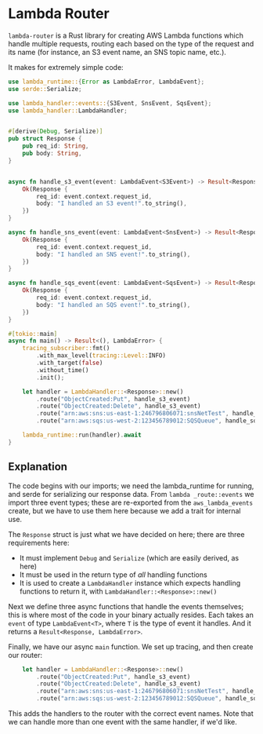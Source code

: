 # Lambda Router

`lambda-router` is a Rust library for creating AWS Lambda functions which handle
multiple requests, routing each based on the type of the request and its name (for
instance, an S3 event name, an SNS topic name, etc.).

It makes for extremely simple code:

```rust
use lambda_runtime::{Error as LambdaError, LambdaEvent};
use serde::Serialize;

use lambda_handler::events::{S3Event, SnsEvent, SqsEvent};
use lambda_handler::LambdaHandler;


#[derive(Debug, Serialize)]
pub struct Response {
    pub req_id: String,
    pub body: String,
}


async fn handle_s3_event(event: LambdaEvent<S3Event>) -> Result<Response, LambdaError> {
    Ok(Response {
        req_id: event.context.request_id,
        body: "I handled an S3 event!".to_string(),
    })
}

async fn handle_sns_event(event: LambdaEvent<SnsEvent>) -> Result<Response, LambdaError> {
    Ok(Response {
        req_id: event.context.request_id,
        body: "I handled an SNS event!".to_string(),
    })
}

async fn handle_sqs_event(event: LambdaEvent<SqsEvent>) -> Result<Response, LambdaError> {
    Ok(Response {
        req_id: event.context.request_id,
        body: "I handled an SQS event!".to_string(),
    })
}

#[tokio::main]
async fn main() -> Result<(), LambdaError> {
    tracing_subscriber::fmt()
        .with_max_level(tracing::Level::INFO)
        .with_target(false)
        .without_time()
        .init();

    let handler = LambdaHandler::<Response>::new()
        .route("ObjectCreated:Put", handle_s3_event)
        .route("ObjectCreated:Delete", handle_s3_event)
        .route("arn:aws:sns:us-east-1:246796806071:snsNetTest", handle_sns_event)
        .route("arn:aws:sqs:us-west-2:123456789012:SQSQueue", handle_sqs_event);

    lambda_runtime::run(handler).await
}
```

## Explanation

The code begins with our imports; we need the lambda_runtime for running, and serde
for serializing our response data. From `lambda _route::events` we import three event
types; these are re-exported from the `aws_lambda_events` create, but we have to use
them here because we add a trait for internal use.

The `Response` struct is just what we have decided on here; there are three requirements
here:

- It must implement `Debug` and `Serialize` (which are easily derived, as here)
- It must be used in the return type of _all_ handling functions
- It is used to create a `LambdaHandler` instance which expects handling functions to
  return it, with `LambdaHandler::<Response>::new()`

Next we define three async functions that handle the events themselves; this is where
most of the code in your binary actually resides. Each takes an `event` of type
`LambdaEvent<T>`, where `T` is the type of event it handles. And it returns a
`Result<Response, LambdaError>`.

Finally, we have our async `main` function. We set up tracing, and then create our
router:

```rust
    let handler = LambdaHandler::<Response>::new()
        .route("ObjectCreated:Put", handle_s3_event)
        .route("ObjectCreated:Delete", handle_s3_event)
        .route("arn:aws:sns:us-east-1:246796806071:snsNetTest", handle_sns_event)
        .route("arn:aws:sqs:us-west-2:123456789012:SQSQueue", handle_sqs_event);
```

This adds the handlers to the router with the correct event names. Note that we can
handle more than one event with the same handler, if we'd like.
